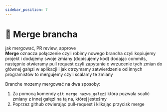 ```yaml
---
sidebar_position: 7
---
```


# 🔀 Merge brancha

jak mergować, PR review, approve <br/>
**Merge** oznacza połączenie czyli robimy nowego brancha czyli kopiujemy projekt i dodajemy swoje zmiany (dopisujemy kod) dodając commits, następnie otwieramy pull request czyli zapytanie o wrzucenie tych zmian do głównej gałęzi w aplikacji i jak otrzymamy zatwierdzenie od innych programistów to mergujemy czyli scalamy te zmiany 


Branche mozemy mergować na dwa sposoby:
1. Za pomocą komendy ```git merge nazwa_gałęzi``` która pozwala scalić zmiany z innej gałęzi na tą na, której jesteśmy
2. Poprzez github otwierając pull-request i klikając przycisk merge 



